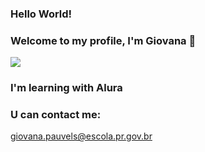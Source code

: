 ### Hello World!

### Welcome to my profile, I'm Giovana 🤍

![](https://media.tenor.com/tJyK18R2CUMAAAAC/billie-eilish.gif)

### I'm learning with Alura
### U can contact me: 
giovana.pauvels@escola.pr.gov.br

